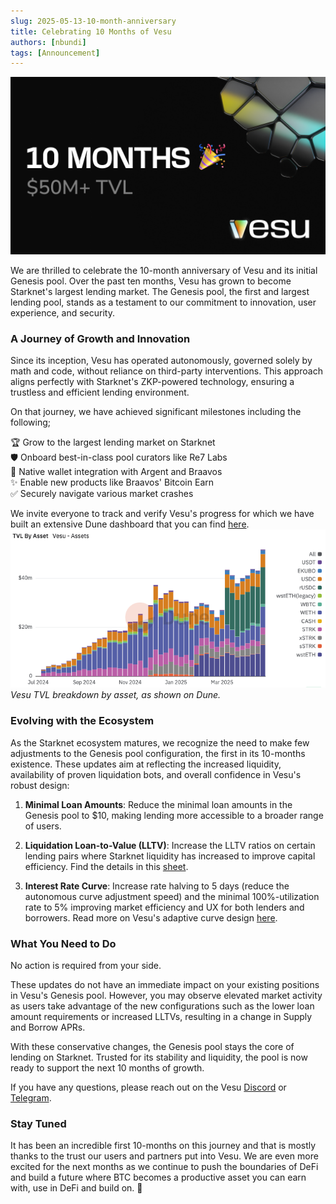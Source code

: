 ```yaml
---
slug: 2025-05-13-10-month-anniversary
title: Celebrating 10 Months of Vesu
authors: [nbundi]
tags: [Announcement]
---
```


![Vesu 10-Month Anniversary](10months.png)


We are thrilled to celebrate the 10-month anniversary of Vesu and its initial Genesis pool. Over the past ten months, Vesu has grown to become Starknet's largest lending market. The Genesis pool, the first and largest lending pool, stands as a testament to our commitment to innovation, user experience, and security.

### A Journey of Growth and Innovation

Since its inception, Vesu has operated autonomously, governed solely by math and code, without reliance on third-party interventions. This approach aligns perfectly with Starknet's ZKP-powered technology, ensuring a trustless and efficient lending environment.

On that journey, we have achieved significant milestones including the following;

🏆 Grow to the largest lending market on Starknet  
🛡️ Onboard best-in-class pool curators like Re7 Labs  
👛 Native wallet integration with Argent and Braavos  
✨ Enable new products like Braavos' Bitcoin Earn  
✅ Securely navigate various market crashes 

We invite everyone to track and verify Vesu's progress for which we have built an extensive Dune dashboard that you can find [here](https://dune.com/vesu/vesu).
![TVL by assets](Vesu-tvl-by-asset.png)
*Vesu TVL breakdown by asset, as shown on Dune.*

### Evolving with the Ecosystem

As the Starknet ecosystem matures, we recognize the need to make few adjustments to the Genesis pool configuration, the first in its 10-months existence. These updates aim at reflecting the increased liquidity, availability of proven liquidation bots, and overall confidence in Vesu's robust design:

1. **Minimal Loan Amounts**: Reduce the minimal loan amounts in the Genesis pool to $10, making lending more accessible to a broader range of users.

2. **Liquidation Loan-to-Value (LLTV)**: Increase the LLTV ratios on certain lending pairs where Starknet liquidity has increased to improve capital efficiency. Find the details in this [sheet](https://docs.google.com/spreadsheets/d/1C9FzJscdDvfEa1Vf1Yzqp_NHswezpQFTBJE5S52DmOc/edit?gid=1410152640#gid=1410152640).

3. **Interest Rate Curve**: Increase rate halving to 5 days (reduce the autonomous curve adjustment speed) and the minimal 100%-utilization rate to 5% improving market efficiency and UX for both lenders and borrowers. Read more on Vesu's adaptive curve design [here](https://docs.vesu.xyz/blog/2024-04-03-vesu-lending-hooks#adaptive-interest-rates).

### What You Need to Do

No action is required from your side.

These updates do not have an immediate impact on your existing positions in Vesu's Genesis pool. However, you may observe elevated market activity as users take advantage of the new configurations such as the lower loan amount requirements or increased LLTVs, resulting in a change in Supply and Borrow APRs.

With these conservative changes, the Genesis pool stays the core of lending on Starknet. Trusted for its stability and liquidity, the pool is now ready to support the next 10 months of growth.

If you have any questions, please reach out on the Vesu [Discord](https://discord.gg/G9Gxgujj8T) or [Telegram](https://t.me/VesuChat).

### Stay Tuned

It has been an incredible first 10-months on this journey and that is mostly thanks to the trust our users and partners put into Vesu. We are even more excited for the next months as we continue to push the boundaries of DeFi and build a future where BTC becomes a productive asset you can earn with, use in DeFi and build on. 🧡